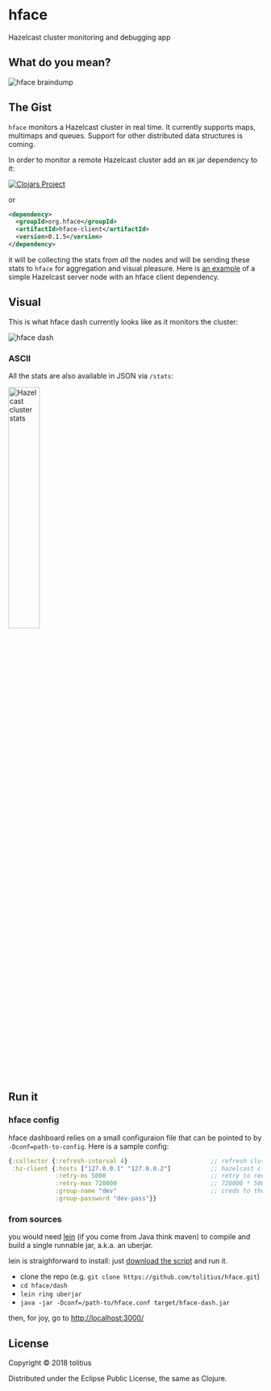 # hface

Hazelcast cluster monitoring and debugging app

## What do you mean?

![hface braindump](https://github.com/tolitius/hface/blob/master/doc/hface-braindump.jpg?raw=true)

## The Gist

`hface` monitors a Hazelcast cluster in real time. It currently supports maps, multimaps and queues. 
Support for other distributed data structures is coming.

In order to monitor a remote Hazelcast cluster add an `8K` jar dependency to it:

[![Clojars Project](http://clojars.org/org.hface/hface-client/latest-version.svg)](http://clojars.org/org.hface/hface-client)

or

```xml
<dependency>
  <groupId>org.hface</groupId>
  <artifactId>hface-client</artifactId>
  <version>0.1.5</version>
</dependency>
```

it will be collecting the stats from _all_ the nodes and will be sending these stats to `hface` for aggregation and visual pleasure. Here is [an example](https://github.com/tolitius/hface-server) of a simple Hazelcast server node with an hface client dependency.

## Visual

This is what hface dash currently looks like as it monitors the cluster:

![hface dash](https://github.com/tolitius/hface/blob/master/doc/hface-dash.png?raw=true)

### ASCII

All the stats are also available in JSON via `/stats`:

<img alt="Hazelcast cluster stats" width="35%" src="https://raw.githubusercontent.com/tolitius/hface/master/doc/stats.json.png?raw=true"/>

## Run it

### hface config

hface dashboard relies on a small configuraion file that can be pointed to by `-Dconf=path-to-config`. Here is a sample config:

```clojure
{:collector {:refresh-interval 4}                       ;; refresh cluster stats every 4 seconds
 :hz-client {:hosts ["127.0.0.1" "127.0.0.2"]           ;; hazelcast cluster hosts/ips
             :retry-ms 5000                             ;; retry to reconnect in 5 seconds
             :retry-max 720000                          ;; 720000 * 5000 = one hour
             :group-name "dev"                          ;; creds to the cluster (dev/dev-pass are hz defaults)
             :group-password "dev-pass"}}
```

### from sources

you would need [lein](https://leiningen.org) (if you come from Java think maven) to compile and build a single runnable jar, a.k.a. an uberjar.

lein is straighforward to install: just [download the script](https://leiningen.org/#install) and run it.

* clone the repo (e.g. `git clone https://github.com/tolitius/hface.git`)
* `cd hface/dash`
* `lein ring uberjar`
* `java -jar -Dconf=/path-to/hface.conf target/hface-dash.jar`

then, for joy, go to [http://localhost:3000/](http://localhost:3000/)

## License

Copyright © 2018 tolitius

Distributed under the Eclipse Public License, the same as Clojure.
